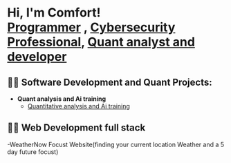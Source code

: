 <h1>Hi, I'm Comfort! <br/><a href="https://github.com/comfortmorgankamanombe">Programmer</a> , <a href="https://www.linkedin.com/in/Morgan Kamanombe/">Cybersecurity Professional</a>, <a href="https://www.youtube.com/c/joshmadakor"> Quant analyst and developer</a></h1>   
<h2>👨‍💻 Software Development and Quant Projects:</h2>

- <b>Quant analysis and Ai training </b>
  - [Quantitative analysis and Ai training](https://github.com/comfortmorgankamanombe/QuantAnalysisAi)

<h2>👨‍💻 Web Development full stack</h2>
-WeatherNow Focust Website(finding your current location Weather and a 5 day future focust)
